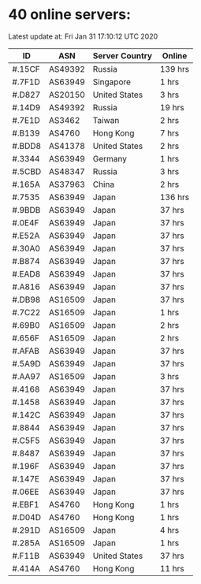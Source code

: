 # 40 online servers:

Latest update at: Fri Jan 31 17:10:12 UTC 2020

| ID | ASN | Server Country | Online |
| -- | --- | -------------- | ------ |
| #.15CF | AS49392 | Russia | 139 hrs |
| #.7F1D | AS63949 | Singapore | 1 hrs |
| #.D827 | AS20150 | United States | 3 hrs |
| #.14D9 | AS49392 | Russia | 19 hrs |
| #.7E1D | AS3462 | Taiwan | 2 hrs |
| #.B139 | AS4760 | Hong Kong | 7 hrs |
| #.BDD8 | AS41378 | United States | 2 hrs |
| #.3344 | AS63949 | Germany | 1 hrs |
| #.5CBD | AS48347 | Russia | 3 hrs |
| #.165A | AS37963 | China | 2 hrs |
| #.7535 | AS63949 | Japan | 136 hrs |
| #.9BDB | AS63949 | Japan | 37 hrs |
| #.0E4F | AS63949 | Japan | 37 hrs |
| #.E52A | AS63949 | Japan | 37 hrs |
| #.30A0 | AS63949 | Japan | 37 hrs |
| #.B874 | AS63949 | Japan | 37 hrs |
| #.EAD8 | AS63949 | Japan | 37 hrs |
| #.A816 | AS63949 | Japan | 37 hrs |
| #.DB98 | AS16509 | Japan | 37 hrs |
| #.7C22 | AS16509 | Japan | 1 hrs |
| #.69B0 | AS16509 | Japan | 2 hrs |
| #.656F | AS16509 | Japan | 2 hrs |
| #.AFAB | AS63949 | Japan | 37 hrs |
| #.5A9D | AS63949 | Japan | 37 hrs |
| #.AA97 | AS16509 | Japan | 3 hrs |
| #.4168 | AS63949 | Japan | 37 hrs |
| #.1458 | AS63949 | Japan | 37 hrs |
| #.142C | AS63949 | Japan | 37 hrs |
| #.8844 | AS63949 | Japan | 37 hrs |
| #.C5F5 | AS63949 | Japan | 37 hrs |
| #.8487 | AS63949 | Japan | 37 hrs |
| #.196F | AS63949 | Japan | 37 hrs |
| #.147E | AS63949 | Japan | 37 hrs |
| #.06EE | AS63949 | Japan | 37 hrs |
| #.EBF1 | AS4760 | Hong Kong | 1 hrs |
| #.D04D | AS4760 | Hong Kong | 1 hrs |
| #.291D | AS16509 | Japan | 4 hrs |
| #.285A | AS16509 | Japan | 1 hrs |
| #.F11B | AS63949 | United States | 37 hrs |
| #.414A | AS4760 | Hong Kong | 11 hrs |

